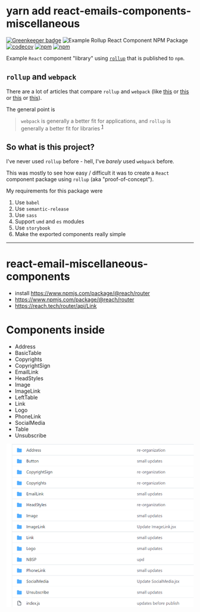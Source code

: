 # yarn add react-emails-components-miscellaneous

[![Greenkeeper badge](https://badges.greenkeeper.io/jaebradley/example-rollup-react-component-npm-package.svg)](https://greenkeeper.io/)
![Example Rollup React Component NPM Package](https://github.com/jaebradley/example-rollup-react-component-npm-package/workflows/Example%20Rollup%20React%20Component%20NPM%20Package/badge.svg)
[![codecov](https://codecov.io/gh/jaebradley/example-rollup-react-component-npm-package/branch/master/graph/badge.svg)](https://codecov.io/gh/jaebradley/example-rollup-react-component-npm-package)
[![npm](https://img.shields.io/npm/dt/@jaebradley/example-rollup-react-component-npm-package.svg)](https://www.npmjs.com/package/@jaebradley/example-rollup-react-component-npm-package)
[![npm](https://img.shields.io/npm/v/@jaebradley/example-rollup-react-component-npm-package.svg)](https://www.npmjs.com/package/@jaebradley/example-rollup-react-component-npm-package)

Example `React` component "library" using [`rollup`](https://github.com/rollup/rollup) that is published to `npm`.

## `rollup` and `webpack`

There are a lot of articles that compare `rollup` and `webpack` (like [this](https://medium.com/webpack/webpack-and-rollup-the-same-but-different-a41ad427058c) or [this](https://webpack.js.org/comparison/) or [this](https://stackoverflow.com/a/43255948/5225575) or [this](https://nolanlawson.com/2016/08/15/the-cost-of-small-modules/)).

The general point is
> `webpack` is generally a better fit for applications, and `rollup` is generally a better fit for libraries
<sup>[1](#general-footnote)</sup>

## So what is this project?

I've never used `rollup` before - hell, I've *barely* used `webpack` before.

This was mostly to see how easy / difficult it was to create a `React` component package using `rollup` (aka "proof-of-concept").

My requirements for this package were

1. Use `babel`
2. Use `semantic-release`
3. Use `sass`
4. Support `umd` and `es` modules
5. Use `storybook`
6. Make the exported components really simple

---

# react-email-miscellaneous-components

- install https://www.npmjs.com/package/@reach/router
- https://www.npmjs.com/package/@reach/router
- https://reach.tech/router/api/Link


# Components inside
- Address
- BasicTable
- Copyrights
- CopyrightSign
- EmailLink
- HeadStyles
- Image
- ImageLink
- LeftTable
- Link
- Logo
- PhoneLink
- SocialMedia
- Table
- Unsubscribe

![xxx](https://github.com/LLazyEmail/react-email-miscellaneous-components/blob/main/miscellaneous-components.png?raw=true)
